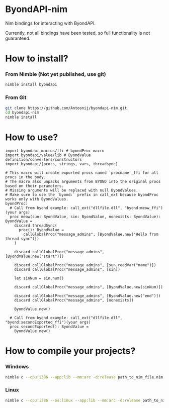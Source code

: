 # ByondAPI-nim
Nim bindings for interacting with ByondAPI.

Currently, not all bindings have been tested, so full functionality is not guaranteed.

# How to install?

### From Nimble (Not yet published, use git)
```bash
nimble install byondapi
```

### From Git
```bash
git clone https://github.com/Antoonij/byondapi-nim.git
cd byondapi-nim
nimble install
```

# How to use?
```
import byondapi_macros/ffi # byondProc macro
import byondapi/value/lib # ByondValue definition/converters/constructors
import byondapi/[procs, strings, vars, threadsync]

# This macro will create exported procs named `procname`_ffi for all procs in the body.
# The macro also unpacks arguments from BYOND into the original procs based on their parameters.
# Missing arguments will be replaced with null ByondValues.
# Make sure to use the `byond:` prefix in call_ext because byondProc works only with ByondValues.
byondProc:
  # Call from byond example: call_ext("dllfile.dll", "byond:meow_ffi")(your args)
  proc meow(sun: ByondValue, sin: ByondValue, nonexists: ByondValue): ByondValue =
    discard threadSync(
      proc(): ByondValue = 
        callGlobalProc("message_admins", [ByondValue.new("Hello from thread sync")])
    )

    discard callGlobalProc("message_admins", [ByondValue.new("start")])

    discard callGlobalProc("message_admins", [sun.readVar("name")])
    discard callGlobalProc("message_admins", [sin])

    let sinNum = sin.num()

    discard callGlobalProc("message_admins", [ByondValue.new(sinNum)])

    discard callGlobalProc("message_admins", [ByondValue.new("end")])
    discard callGlobalProc("message_admins", [nonexists])

    ByondValue.new()

  # Call from byond example: call_ext("dllfile.dll", "byond:secondExported_ffi")(your args)
  proc secondExported(): ByondValue = 
    ByondValue.new()
```

# How to compile your projects?

### Windows
```bash
nimble c --cpu:i386 --app:lib --mm:arc -d:release path_to_nim_file.nim
```

### Linux
```bash
nimble c --cpu:i386 --os:linux --app:lib --mm:arc -d:release path_to_nim_file.nim
```
